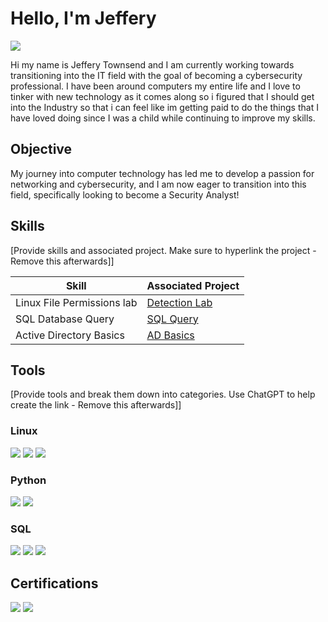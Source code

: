 # Hello, I'm Jeffery
<a href="https://linkedin.com"><img src="https://img.shields.io/badge/-LinkedIn-0072b1?&style=for-the-badge&logo=linkedin&logoColor=white" /></a>


Hi my name is Jeffery Townsend and I am currently working towards transitioning into the IT field with the goal of becoming a cybersecurity professional. I have been around computers my entire life and I love to tinker with new technology as it comes along so i figured that I should get into the Industry so that i can feel like im getting paid to do the things that I have loved doing since I was a child while continuing to improve my skills.


## Objective

My journey into computer technology has led me to develop a passion for networking and cybersecurity, and I am now eager to transition into this field, specifically looking to become a Security Analyst!

## Skills
[Provide skills and associated project. Make sure to hyperlink the project - Remove this afterwards]]

| Skill                                         | Associated Project         |
|-----------------------------------------------|----------------------------|
| Linux File Permissions lab        | <a href="https://google.com">Detection Lab</a>|
| SQL Database Query| <a href="https://github.com/JDT0wn/SQL-Queries/tree/main">SQL Query</a>|
| Active Directory Basics        | <a href= "https://github.com/JDT0wn/ActDir">AD Basics</a>|


## Tools
[Provide tools and break them down into categories. Use ChatGPT to help create the link - Remove this afterwards]]

### Linux
<div>
    <img src="https://img.shields.io/badge/-Wireshark-1679A7?&style=for-the-badge&logo=Wireshark&logoColor=white" />
    <img src="https://img.shields.io/badge/-Suricata-EF3B2D?&style=for-the-badge&logo=Suricata&logoColor=white" />
    <img src="https://img.shields.io/badge/-Zeek-777BB4?&style=for-the-badge&logo=Zeek&logoColor=white" />
</div>

### Python
<div>
    <img src="https://img.shields.io/badge/-Microsoft_Defender_for_Endpoint-00A4EF?&style=for-the-badge&logo=Microsoft&logoColor=white" />
    <img src="https://img.shields.io/badge/-Velociraptor-4B275F?&style=for-the-badge&logo=Velociraptor&logoColor=white" />
</div>

### SQL
<div>
    <img src="https://img.shields.io/badge/-Microsoft_Sentinel-0078D4?&style=for-the-badge&logo=Microsoft&logoColor=white" />
    <img src="https://img.shields.io/badge/-Splunk-000000?&style=for-the-badge&logo=Splunk&logoColor=white" />
    <img src="https://img.shields.io/badge/-Elastic-005571?&style=for-the-badge&logo=Elastic&logoColor=white" />
</div>

## Certifications
<div>
<img src="https://img.shields.io/badge/-Security%2B-FF0000?&style=for-the-badge&logo=CompTIA&logoColor=white" />
  <img src="https://img.shields.io/badge/-Google%20Cybersecurity-4285F4?&style=for-the-badge&logo=google&logoColor=white" />

</div>


